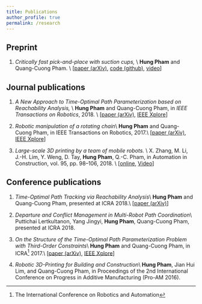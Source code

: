 ```yaml
---
title: Publications
author_profile: true
permalink: /research
---
```


## Preprint
1. *Critically fast pick-and-place with suction cups,* \\
   **Hung Pham** and Quang-Cuong Pham. \\
   [[paper (arXiv)][5], [code (github)][5a], [video][5b]]


## Journal publications
1. *A New Approach to Time-Optimal Path Parameterization based on Reachability Analysis,* \\
  **Hung Pham** and Quang-Cuong Pham, in _IEEE Transactions on Robotics_, 2018. \\
  [[paper (arXiv)][1], [IEEE Xplore][1a]]
  
2. *Robotic manipulation of a rotating chain*\\
  **Hung Pham** and Quang-Cuong Pham, in IEEE Transactions on Robotics, 2017.\\
  [[paper (arXiv)][4], [IEEE Xplore][4a]]

3. *Large-scale 3D printing by a team of mobile robots.* \\
    X. Zhang, M. Li, J.-H. Lim, Y. Weng, D. Tay, **Hung Pham**, Q.-C. Pham, in Automation in Construction, vol. 95, pp. 98–106, 2018. \\
	[[online][6a], [Video][6]]


## Conference publications
1. *Time-Optimal Path Tracking via Reachability Analysis*\\
  **Hung Pham** and Quang-Cuong Pham, presented at ICRA 2018.\\
  [[paper (arXiv)][2]]

2. *Departure and Conflict Management in Multi-Robot Path Coordination*\\
  Puttichai Lertkultanon, Yang Jingyi, **Hung Pham**, Quang-Cuong Pham, presented at ICRA 2018.

3. *On the Structure of the Time-Optimal Path Parameterization Problem
  with Third-Order Constraints*\\
  **Hung Pham** and Quang-Cuong Pham, in ICRA[^1] 2017.\\
  [[paper (arXiv)][3], [IEEE Xplore][3a]]

4. *Robotic 3D-Printing for Building and Construction*\\
  **Hung Pham**, Jian Hui Lim, and Quang-Cuong Pham, in Proceedings of the
  2nd International Conference on Progress in Additive Manufacturing
  (Pro-AM 2016).

[1]: https://arxiv.org/abs/1707.07239
[1a]: https://ieeexplore.ieee.org/document/8338417/
[2]: https://arxiv.org/abs/1709.05101
[3]: https://arxiv.org/abs/1609.05307
[3a]: https://ieeexplore.ieee.org/document/7989084/
[4]: https://arxiv.org/abs/1604.01507
[4a]: https://ieeexplore.ieee.org/document/8233132/
[5]: https://arxiv.org/abs/1809.03151
[5a]: https://github.com/hungpham2511/rapid-transport
[5b]: https://www.youtube.com/watch?v=b9H-zOYWLbY&feature=youtu.be
[6]: https://www.youtube.com/watch?v=p_jcG25tUoo
[6a]: https://www.sciencedirect.com/science/article/pii/S0926580518304011

[^1]: The International Conference on Robotics and Automation
